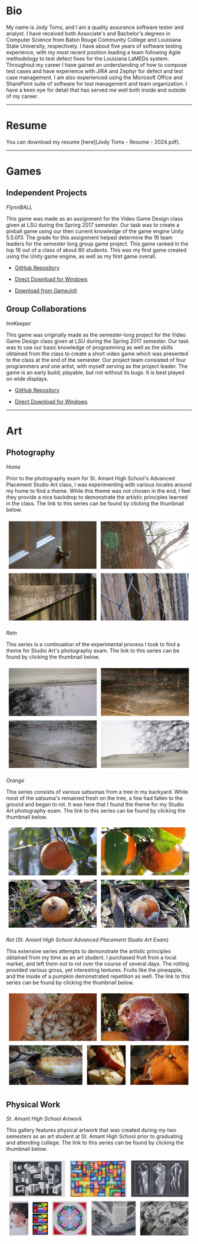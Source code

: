 # Bio

My name is Jody Toms, and I am a quality assurance software tester and analyst. I have received both Associate's and Bachelor's degrees in Computer Science from Baton Rouge Community College and Louisiana State University, respectively. I have about five years of software testing experience, with my most recent position leading a team following Agile methodology to test defect fixes for the Louisiana LaMEDs system. Throughout my career I have gained an understanding of how to compose test cases and have experience with JIRA and Zephyr for defect and test case management. I am also experienced using the Microsoft Office and SharePoint suite of software for test management and team organization. I have a keen eye for detail that has served me well both inside and outside of my career.

---

# Resume

You can download my resume [here](Jody Toms - Resume - 2024.pdf).

---

# Games

## Independent Projects

*FlynnBALL*

This game was made as an assignment for the Video Game Design class given at LSU during the Spring 2017 semester. Our task was to create a pinball game using our then current knowledge of the game engine Unity 5.5.0f3. The grade for this assignment helped determine the 16 team leaders for the semester long group game project. This game ranked in the top 16 out of a class of about 80 students. This was my first game created using the Unity game engine, as well as my first game overall.

* [GitHub Repository](https://github.com/jodt88/FlynnBALL)

* [Direct Download for Windows](https://jdt1138.github.io/flynnball_windows.zip)

* [Download from GameJolt](https://gamejolt.com/games/flynnball/233085)

## Group Collaborations

*InnKeeper*

This game was originally made as the semester-long project for the Video Game Design class given at LSU during the Spring 2017 semester. Our task was to use our basic knowledge of programming as well as the skills obtained from the class to create a short video game which was presented to the class at the end of the semester. Our project team consisted of four programmers and one artist, with myself serving as the project leader. The game is an early build; playable, but not without its bugs. It is best played on wide displays.

* [GitHub Repository](https://github.com/jodt88/CSC4263-ART4240)

* [Direct Download for Windows](https://jdt1138.github.io/innkeeper_windows.zip)

---

# Art

## Photography

*Home*

Prior to the photography exam for St. Amant High School's Advanced Placement Studio Art class, I was experimenting with various locales around my home to find a theme. While this theme was not chosen in the end, I feel they provide a nice backdrop to demonstrate the artistic principles learned in the class. The link to this series can be found by clicking the thumbnail below.

[![Alt Text](https://raw.githubusercontent.com/jdt1138/jdt1138.github.io/main/home%20photos%20thumbail.PNG)](https://goo.gl/photos/EieAbDMQqZsfqXfX9)

*Rain*

This series is a continuation of the experimental process I took to find a theme for Studio Art's photography exam. The link to this series can be found by clicking the thumbnail below.

[![Alt Text](https://raw.githubusercontent.com/jdt1138/jdt1138.github.io/main/rain%20photos%20thumbnail.PNG)](https://goo.gl/photos/R5hMmLmafovY3Zpw6)

*Orange*

This series consists of various satsumas from a tree in my backyard. While most of the satsuma's remained fresh on the tree, a few had fallen to the ground and began to rot. It was here that I found the theme for my Studio Art photography exam. The link to this series can be found by clicking the thumbnail below.

[![Alt Text](https://raw.githubusercontent.com/jdt1138/jdt1138.github.io/main/orange%20photos%20thumbnail.PNG)](https://goo.gl/photos/o8uaqTQFur6j29RVA)

*Rot (St. Amant High School Advanced Placement Studio Art Exam)*

This extensive series attempts to demonstrate the artistic principles obtained from my time as an art student. I purchased fruit from a local market, and left them out to rot over the course of several days. The rotting provided various gross, yet interesting textures. Fruits like the pineapple, and the inside of a pumpkin demonstrated repetition as well. The link to this series can be found by clicking the thumbnail below.

[![Alt Text](https://raw.githubusercontent.com/jdt1138/jdt1138.github.io/main/rot%20photos%20thumbnail.PNG)](https://goo.gl/photos/X9SbVDpYnY6DVxJ66)

## Physical Work

*St. Amant High School Artwork*

This gallery features physical artwork that was created during my two semesters as an art student at St. Amant High School prior to graduating and attending college. The link to this series can be found by clicking the thumbnail below.

[![Alt Text](https://raw.githubusercontent.com/jdt1138/jdt1138.github.io/main/st.%20amant%20art%20thumbnail.PNG)](https://goo.gl/photos/UL9tkj1vcSSvMaTo8)
